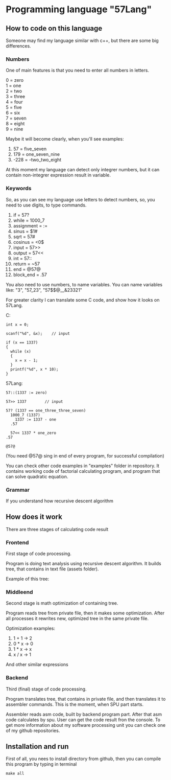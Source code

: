 # Programming language "57Lang"

## How to code on this language
Someone may find my language similar with c++, but there are some big differences.  

### Numbers
One of main features is that you need to enter all numbers in letters.  

0 = zero  
1 = one  
2 = two  
3 = three  
4 = four  
5 = five  
6 = six  
7 = seven  
8 = eight  
9 = nine  

Maybe it will become clearly, when you'll see examples:  

1. 57   = five_seven
2. 179  = one_seven_nine
3. -228 = -two_two_eight

At this moment my language can detect only integrer numbers, but it can contain non-integrer expression result in variable.  

### Keywords
So, as you can see my language use letters to detect numbers, so, you need to use digits, to type commands.  

1. if         = 57?
2. while      = 1000_7
3. assignment = :=
4. sinus      = $1#
5. sqrt       = 57#
6. cosinus    = <0$
7. input      = 57>>
8. output     = 57<<
9. int        = 57::
10. return    = ~57
11. end       = @57@
12. block_end = .57

You also need to use numbers, to name variables. You can name variables like: "3", "57_23", "57$$@__&23321"

For greater clarity I can translate some C code, and show how it looks on 57Lang.  

C:  
```
int x = 0;

scanf("%d", &x);    // input

if (x == 1337)
{
  while (x)
  {
    x = x - 1;
  }
  printf("%d", x * 10);
}
```

57Lang:  
```
57::(1337 := zero)

57>> 1337        // input

57? (1337 == one_three_three_seven)
  1000_7 (1337)
    1337 := 1337 - one
  .57

  57<< 1337 * one_zero
.57

@57@
```

(You need @57@ sing in end of every program, for successful compilation)  

You can check other code examples in "examples" folder in repository. It contains working code of factorial calculating program, and program that can solve quadratic equation.  

### Grammar
If you understand how recursive descent algorithm 


## How does it work
There are three stages of calculating code result

### Frontend
First stage of code processing.

Program is doing text analysis using recursive descent algorithm. It builds tree, that contains in text file (assets folder).

Example of this tree:

### Middleend

Second stage is math optimization of containing tree.  

Program reads tree from private file, then it makes some optimization. After all processes it rewrites new, optimized tree in the same private file.  

Optimization examples:

1. 1 + 1  -> 2
2. 0 * x  -> 0
3. 1 * x  -> x
4. x / x  -> 1

And other similar expressions

### Backend

Third (final) stage of code processing.  

Program translates tree, that contains in private file, and then translates it to assembler commands. This is the moment, when SPU part starts.  

Assembler reads asm code, built by backend program part. After that asm code calculates by spu. User can get the code result fron the console. To get more information about my software processing unit you can check one of my github repositories.  


## Installation and run
First of all, you nees to install directory from github, then you can compile this program by typing in terminal
```
make all
```

